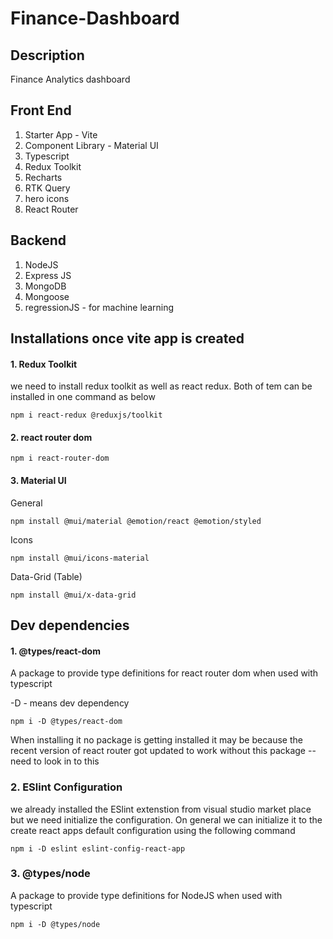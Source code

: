 # Finance-Dashboard

## Description
Finance Analytics dashboard

## Front End
1. Starter App - Vite
2. Component Library - Material UI
3. Typescript
4. Redux Toolkit
5. Recharts
6. RTK Query
7. hero icons
8. React Router

## Backend
1. NodeJS
2. Express JS
3. MongoDB
4. Mongoose
5. regressionJS -  for machine learning

## Installations once vite app is created
#### 1. Redux Toolkit
we need to install redux toolkit as well as react redux. Both of tem can be installed in one command as below

```npm i react-redux @reduxjs/toolkit```

#### 2. react router dom
```npm i react-router-dom```

#### 3. Material UI
General

```npm install @mui/material @emotion/react @emotion/styled```

Icons

```npm install @mui/icons-material```

Data-Grid (Table)

```npm install @mui/x-data-grid```

## Dev dependencies
#### 1. @types/react-dom
A package to provide type definitions for react router dom when used with typescript

-D - means dev dependency

```npm i -D @types/react-dom```

When installing it no package is getting installed it may be because the recent version of react router got updated to work without this package -- need to look in to this

### 2. ESlint Configuration

we already installed the ESlint extenstion from visual studio market place but we need initialize the configuration. On general we can initialize it to the  create react apps default configuration using the following command

```npm i -D eslint eslint-config-react-app```

### 3. @types/node
A package to provide type definitions for NodeJS when used with typescript

```npm i -D @types/node```

